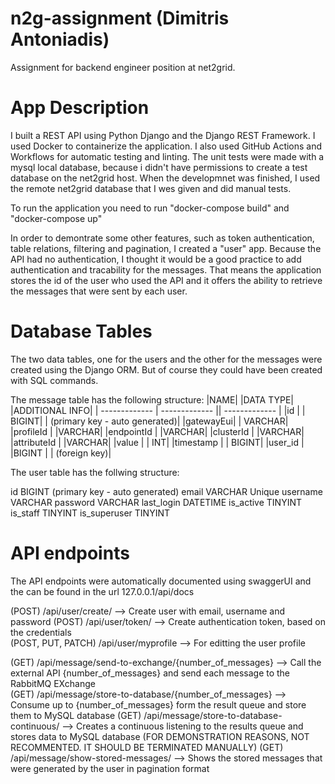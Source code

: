 # n2g-assignment (Dimitris Antoniadis)
Assignment for backend engineer position at net2grid.

# App Description
I built a REST API using Python Django and the Django REST Framework. I used Docker to containerize the application. I also used GitHub Actions and Workflows for automatic testing and linting. The unit tests were made with a mysql local database, because i didn't have permissions to create a test database on the net2grid host. When the developmnet was finished, I used the remote net2grid database that I wes given and did manual tests.

To run the application you need to run "docker-compose build" and "docker-compose up"

In order to demontrate some other features, such as token authentication, table relations, filtering and pagination, I created a "user" app. Because the API had no authentication, I thought it would be a good practice to add authentication and tracability for the messages. That means the application stores the id of the user who used the API and it offers the ability to retrieve the messages that were sent by each user. 

# Database Tables
The two data tables, one for the users and the other for the messages were created using the Django ORM. But of course they could have been created with SQL commands.

The message table has the following structure:
|NAME|           |DATA TYPE|      |ADDITIONAL INFO|
| ------------- | ------------- || ------------- |
|id   |         | BIGINT|         | (primary key - auto generated)|
|gatewayEui|    | VARCHAR|
|profileId |     |VARCHAR|
|endpointId |    |VARCHAR|
|clusterId  |    |VARCHAR|
|attributeId |   |VARCHAR|
|value  |       | INT|
|timestamp |    | BIGINT|
|user_id |       |BIGINT |         | (foreign key)|


The user table has the follwing structure:

id             BIGINT          (primary key - auto generated)
email          VARCHAR          Unique
username       VARCHAR
password       VARCHAR
last_login     DATETIME
is_active      TINYINT
is_staff       TINYINT
is_superuser   TINYINT

# API endpoints
The API endpoints were automatically documented using swaggerUI and the can be found in the url 127.0.0.1/api/docs

(POST) /api/user/create/                                   --> Create user with email, username and password 
(POST) /api/user/token/                                    --> Create authentication token, based on the credentials  
(POST, PUT, PATCH) /api/user/myprofile                     --> For editting the user profile  

(GET) /api/message/send-to-exchange/{number_of_messages}   -->  Call the external API {number_of_messages} and send each message to the RabbitMQ EXchange  
(GET) /api/message/store-to-database/{number_of_messages}  -->  Consume up to {number_of_messages} form the result queue and store them to MySQL database
(GET) /api/message/store-to-database-continuous/           -->  Creates a continuous listening to the results queue and stores data to MySQL database
                                                               (FOR DEMONSTRATION REASONS, NOT RECOMMENTED. IT SHOULD BE TERMINATED MANUALLY)
(GET) /api/message/show-stored-messages/                   -->  Shows the stored messages that were generated by the user in pagination format 





